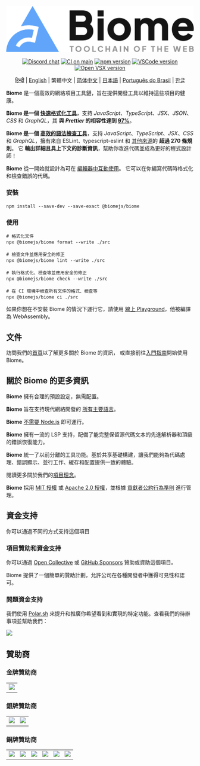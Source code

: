 <p align="center">
    <picture>
        <source media="(prefers-color-scheme: dark)" srcset="https://raw.githubusercontent.com/biomejs/resources/main/svg/slogan-dark-transparent.svg">
        <source media="(prefers-color-scheme: light)" srcset="https://raw.githubusercontent.com/biomejs/resources/main/svg/slogan-light-transparent.svg">
        <img alt="顯示 Biome 的橫幅，包括其標誌和短語 'Biome - 網絡的工具鏈'。" src="https://raw.githubusercontent.com/biomejs/resources/main/svg/slogan-light-transparent.svg" width="700">
    </picture>
</p>

<div align="center">

[![Discord chat][discord-badge]][discord-url]
[![CI on main][ci-badge]][ci-url]
[![npm version][npm-badge]][npm-url]
[![VSCode version][vscode-badge]][vscode-url]
[![Open VSX version][open-vsx-badge]][open-vsx-url]

[discord-badge]: https://badgen.net/discord/online-members/BypW39g6Yc?icon=discord&label=discord&color=green
[discord-url]: https://discord.gg/BypW39g6Yc
[ci-badge]: https://github.com/biomejs/biome/actions/workflows/main.yml/badge.svg
[ci-url]: https://github.com/biomejs/biome/actions/workflows/main.yml
[npm-badge]: https://badgen.net/npm/v/@biomejs/biome?icon=npm&color=green&label=%40biomejs%2Fbiome
[npm-url]: https://www.npmjs.com/package/@biomejs/biome/v/latest
[vscode-badge]: https://badgen.net/vs-marketplace/v/biomejs.biome?label=vscode&icon=visualstudio&color=green
[vscode-url]: https://marketplace.visualstudio.com/items?itemName=biomejs.biome
[open-vsx-badge]: https://badgen.net/open-vsx/version/biomejs/biome?label=open-vsx&color=green
[open-vsx-url]: https://open-vsx.org/extension/biomejs/biome

</div>

<!-- Insert new entries lexicographically by language code.
     For example given below is the same order as these files appear on page:
     https://github.com/biomejs/biome/tree/main/packages/%40biomejs/biome -->
<div align="center">

[हिन्दी](https://github.com/biomejs/biome/blob/main/packages/%40biomejs/biome/README.hi.md) | [English](https://github.com/biomejs/biome/blob/main/packages/%40biomejs/biome/README.md) | 繁體中文 | [简体中文](https://github.com/biomejs/biome/blob/main/packages/%40biomejs/biome/README.zh-CN.md) | [日本語](https://github.com/biomejs/biome/blob/main/packages/%40biomejs/biome/README.ja.md) | [Português do Brasil](https://github.com/biomejs/biome/blob/main/packages/%40biomejs/biome/README.pt-BR.md) | [한글](https://github.com/biomejs/biome/blob/main/packages/%40biomejs/biome/README.kr.md)

</div>

**Biome** 是一個高效的網絡項目工具鏈，旨在提供開發工具以維持這些項目的健康。

**Biome 是一個 [快速格式化工具](./benchmark#formatting)**，支持 _JavaScript_、_TypeScript_、_JSX_、_JSON_、_CSS_ 和 _GraphQL_，其 **與 _Prettier_ 的相容性達到 [97%](https://console.algora.io/challenges/prettier)**。

**Biome 是一個 [高效的語法檢查工具](https://github.com/biomejs/biome/tree/main/benchmark#linting)**，支持 _JavaScript_、_TypeScript_、_JSX_、_CSS_ 和 _GraphQL_，擁有來自 ESLint、typescript-eslint 和 [其他來源](https://github.com/biomejs/biome/discussions/3)的 **超過 270 條規則**。
它 **輸出詳細且具上下文的診斷資訊**，幫助你改進代碼並成為更好的程式設計師！

**Biome** 從一開始就設計為可在 [編輯器中互動使用](https://biomejs.dev/guides/integrate-in-editor/)。
它可以在你編寫代碼時格式化和檢查錯誤的代碼。

### 安裝

```shell
npm install --save-dev --save-exact @biomejs/biome
```

### 使用

```shell
# 格式化文件
npx @biomejs/biome format --write ./src

# 檢查文件並應用安全的修正
npx @biomejs/biome lint --write ./src

# 執行格式化、檢查等並應用安全的修正
npx @biomejs/biome check --write ./src

# 在 CI 環境中檢查所有文件的格式、檢查等
npx @biomejs/biome ci ./src
```

如果你想在不安裝 Biome 的情況下運行它，請使用 [線上 Playground](https://biomejs.dev/playground/)，他被編譯為 WebAssembly。

## 文件

訪問我們的[首頁][biomejs]以了解更多關於 Biome 的資訊，
或直接前往[入門指南][getting-started]開始使用 Biome。

## 關於 Biome 的更多資訊

**Biome** 擁有合理的預設設定，無需配置。

**Biome** 旨在支持現代網絡開發的 [所有主要語言][language-support]。

**Biome** [不需要 Node.js](https://biomejs.dev/guides/manual-installation/) 即可運行。

**Biome** 擁有一流的 LSP 支持，配備了能完整保留源代碼文本的先進解析器和頂級的錯誤恢復能力。

**Biome** 統一了以前分離的工具功能。基於共享基礎構建，讓我們能夠為代碼處理、錯誤顯示、並行工作、緩存和配置提供一致的體驗。

閱讀更多關於我們的[項目理念][biome-philosophy]。

**Biome** 採用 [MIT 授權](https://github.com/biomejs/biome/tree/main/LICENSE-MIT) 或 [Apache 2.0 授權](https://github.com/biomejs/biome/tree/main/LICENSE-APACHE)，並根據 [貢獻者公約行為準則](https://github.com/biomejs/biome/tree/main/CODE_OF_CONDUCT.md) 進行管理。

## 資金支持

你可以通過不同的方式支持這個項目

### 項目贊助和資金支持

你可以通過 [Open Collective](https://opencollective.com/biome) 或 [GitHub Sponsors](https://github.com/sponsors/biomejs) 贊助或資助這個項目。

Biome 提供了一個簡單的贊助計劃，允許公司在各種開發者中獲得可見性和認可。

### 問題資金支持

我們使用 [Polar.sh](https://polar.sh/biomejs) 來提升和推廣你希望看到和實現的特定功能。查看我們的待辦事項並幫助我們：

<a href="https://polar.sh/biomejs"><img src="https://polar.sh/embed/fund-our-backlog.svg?org=biomejs" /></a>

## 贊助商

### 金牌贊助商

<table>
  <tbody>
    <tr>
      <td align="center" valign="middle">
        <a href="https://shiguredo.jp/" target="_blank"><img src="https://shiguredo.jp/official_shiguredo_logo.svg" height="120"></a>
      </td>
    </tr>
  </tbody>
</table>

### 銀牌贊助商

<table>
  <tbody>
    <tr>
      <td align="center" valign="middle">
        <a href="https://l2beat.com/" target="_blank"><img src="https://images.opencollective.com/l2beat/c2b2a27/logo/256.png" height="100"></a>
      </td>
      <td align="center" valign="middle">
        <a href="https://www.phoenixlabs.dev/" target="_blank"><img src="https://images.opencollective.com/phoenix-labs/2824ed4/logo/100.png?height=100" height="100"></a>
      </td>
    </tr>
  </tbody>
</table>

### 銅牌贊助商

<table>
  <tbody>
    <tr>
      <td align="center" valign="middle">
        <a href="https://www.kanamekey.com" target="_blank"><img src="https://images.opencollective.com/kaname/d15fd98/logo/256.png?height=80" width="80"></a>
      </td>
      <td align="center" valign="middle">
        <a href="https://nanabit.dev/" target="_blank"><img src="https://images.opencollective.com/nanabit/d15fd98/logo/256.png?height=80" width="80"></a>
      </td>
      <td align="center" valign="middle">
        <a href="https://vital.io/" target="_blank"><img src="https://avatars.githubusercontent.com/u/25357309?s=200" width="80"></a>
      </td>
      <td align="center" valign="middle">
        <a href="https://coderabbit.ai/" target="_blank"><img src="https://avatars.githubusercontent.com/u/132028505?s=200&v=4" width="80"></a>
      </td>
      <td align="center" valign="middle">
        <a href="https://forge42.dev/" target="_blank"><img src="https://avatars.githubusercontent.com/u/161314831?s=200&v=4" width="80"></a>
      </td>
      <td align="center" valign="middle">
        <a href="https://transloadit.com/" target="_blank"><img src="https://avatars.githubusercontent.com/u/125754?s=200&v=4" width="80"></a>
      </td>
    </tr>
  </tbody>
</table>

[biomejs]: https://biomejs.dev/
[biome-philosophy]: https://biomejs.dev/internals/philosophy/
[language-support]: https://biomejs.dev/internals/language-support/
[getting-started]: https://biomejs.dev/guides/getting-started/
